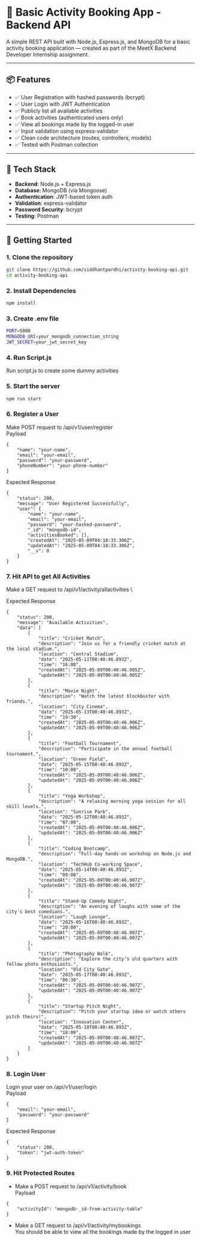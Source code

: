 # 🎯 Basic Activity Booking App - Backend API

A simple REST API built with Node.js, Express.js, and MongoDB for a basic activity booking application — created as part of the MeetX Backend Developer Internship assignment.

---

## 📦 Features

- ✅ User Registration with hashed passwords (bcrypt)
- ✅ User Login with JWT Authentication
- ✅ Publicly list all available activities
- ✅ Book activities (authenticated users only)
- ✅ View all bookings made by the logged-in user
- ✅ Input validation using express-validator
- ✅ Clean code architecture (routes, controllers, models)
- ✅ Tested with Postman collection

---

## 🧰 Tech Stack

- **Backend**: Node.js + Express.js
- **Database**: MongoDB (via Mongoose)
- **Authentication**: JWT-based token auth
- **Validation**: express-validator
- **Password Security**: bcrypt
- **Testing**: Postman

---

## 🚀 Getting Started

### 1. Clone the repository
```bash
git clone https://github.com/siddhantpardhi/activity-booking-api.git
cd activity-booking-api
```

### 2. Install Dependencies
```bash
npm install
```

### 3. Create .env file
```bash
PORT=5000
MONGODB_URI=your_mongodb_connection_string
JWT_SECRET=your_jwt_secret_key
```

### 4. Run Script.js
Run script.js to create some dummy activities

### 5. Start the server
```bash
npm run start
```

### 6. Register a User
Make POST request to /api/v1/user/register \
Payload
```
{
    "name": "your-name",
    "email": "your-email",
    "password": "your-password",
    "phoneNumber": "your-phone-number"
}
```
Expected Response
```
{
    "status": 200,
    "message": "User Registered Successfully",
    "user": {
        "name": "your-name",
        "email": "your-email",
        "password": "your-hashed-password",
        "_id": "mongodb-id",
        "activitiesBooked": [],
        "createdAt": "2025-05-09T04:18:33.306Z",
        "updatedAt": "2025-05-09T04:18:33.306Z",
        "__v": 0
    }
}
```

### 7. Hit API to get All Activities
Make a GET request to /api/v1/activity/allactivities \

Expected Response
```
{
    "status": 200,
    "message": "Available Activities",
    "data": [
        {
            "title": "Cricket Match",
            "description": "Join us for a friendly cricket match at the local stadium.",
            "location": "Central Stadium",
            "date": "2025-05-11T00:40:46.893Z",
            "time": "16:00",
            "createdAt": "2025-05-09T00:40:46.905Z",
            "updatedAt": "2025-05-09T00:40:46.905Z"
        },
        {
            "title": "Movie Night",
            "description": "Watch the latest blockbuster with friends.",
            "location": "City Cinema",
            "date": "2025-05-13T00:40:46.893Z",
            "time": "19:30",
            "createdAt": "2025-05-09T00:40:46.906Z",
            "updatedAt": "2025-05-09T00:40:46.906Z"
        },
        {
            "title": "Football Tournament",
            "description": "Participate in the annual football tournament.",
            "location": "Green Field",
            "date": "2025-05-15T00:40:46.893Z",
            "time": "10:00",
            "createdAt": "2025-05-09T00:40:46.906Z",
            "updatedAt": "2025-05-09T00:40:46.906Z"
        },
        {
            "title": "Yoga Workshop",
            "description": "A relaxing morning yoga session for all skill levels.",
            "location": "Sunrise Park",
            "date": "2025-05-12T00:40:46.893Z",
            "time": "07:00",
            "createdAt": "2025-05-09T00:40:46.906Z",
            "updatedAt": "2025-05-09T00:40:46.906Z"
        },
        {
            "title": "Coding Bootcamp",
            "description": "Full-day hands-on workshop on Node.js and MongoDB.",
            "location": "TechHub Co-working Space",
            "date": "2025-05-14T00:40:46.893Z",
            "time": "09:00",
            "createdAt": "2025-05-09T00:40:46.907Z",
            "updatedAt": "2025-05-09T00:40:46.907Z"
        },
        {
            "title": "Stand-Up Comedy Night",
            "description": "An evening of laughs with some of the city's best comedians.",
            "location": "Laugh Lounge",
            "date": "2025-05-16T00:40:46.893Z",
            "time": "20:00",
            "createdAt": "2025-05-09T00:40:46.907Z",
            "updatedAt": "2025-05-09T00:40:46.907Z"
        },
        {
            "title": "Photography Walk",
            "description": "Explore the city’s old quarters with fellow photo enthusiasts.",
            "location": "Old City Gate",
            "date": "2025-05-17T00:40:46.893Z",
            "time": "06:30",
            "createdAt": "2025-05-09T00:40:46.907Z",
            "updatedAt": "2025-05-09T00:40:46.907Z"
        },
        {
            "title": "Startup Pitch Night",
            "description": "Pitch your startup idea or watch others pitch theirs!",
            "location": "Innovation Center",
            "date": "2025-05-18T00:40:46.893Z",
            "time": "18:00",
            "createdAt": "2025-05-09T00:40:46.907Z",
            "updatedAt": "2025-05-09T00:40:46.907Z"
        }
    ]
}
```
### 8. Login User
Login your user on /api/v1/user/login \
Payload
```
{
    "email": "your-email",
    "password": "your-password"
}
```

Expected Response
```
{
    "status": 200,
    "token": "jwt-auth-token"
}
```

### 9. Hit Protected Routes
- Make a POST request to /api/v1/activity/book \
  Payload
```
{
    "activityId": "mongodb-_id-from-activity-table"
}
```

- Make a GET request to /api/v1/activity/mybookings \
You should be able to view all the bookings made by the logged in user
